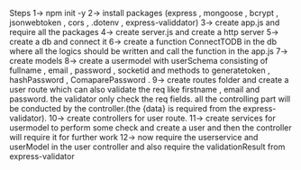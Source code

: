 Steps 
1-> npm init -y
2-> install packages (express , mongoose , bcrypt , jsonwebtoken , cors , .dotenv , express-validdator)
3-> create app.js and require all the packages 
4-> create server.js and create a http server 
5-> create a db and connect it
6-> create a function ConnectTODB in the db where all the logics should be written and call the function in the  app.js
7-> create models
8-> create a usermodel with userSchema consisting of fullname , email , password , socketid and methods to generatetoken , hashPassword , ComaparePassword .
9-> create routes folder and create a user route which can also validate the req like firstname , email and password. the validator only check the req fields. all the controlling part will be conducted by the controller.(the {data} is required from the express-validator).
10-> create controllers for user route.
11-> create services for usermodel to perform some check and create a user and then the controller will require it for further work
12-> now require the userservice and userModel in the user controller and also require the validationResult from express-validator
